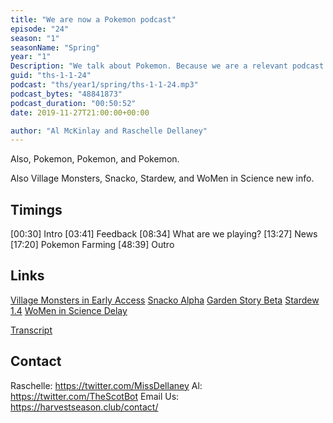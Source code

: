 ```yaml
---
title: "We are now a Pokemon podcast"
episode: "24"
season: "1"
seasonName: "Spring"
year: "1"
Description: "We talk about Pokemon. Because we are a relevant podcast."
guid: "ths-1-1-24"
podcast: "ths/year1/spring/ths-1-1-24.mp3"
podcast_bytes: "48841873"
podcast_duration: "00:50:52"
date: 2019-11-27T21:00:00+00:00

author: "Al McKinlay and Raschelle Dellaney"
---
```


Also, Pokemon, Pokemon, and Pokemon.

Also Village Monsters, Snacko, Stardew, and WoMen in Science new info.

## Timings

[00:30] Intro
[03:41] Feedback
[08:34] What are we playing?
[13:27] News
[17:20] Pokemon Farming
[48:39] Outro

## Links

[Village Monsters in Early Access](https://store.steampowered.com/app/679830/Village_Monsters/)
[Snacko Alpha](https://www.patreon.com/posts/mini-devlog-21-31501563)
[Garden Story Beta](https://twitter.com/gardenstorygame/status/1194315191153905664)
[Stardew 1.4](https://www.stardewvalley.net/1-4-pc-release-date-more/)
[WoMen in Science Delay](https://steamcommunity.com/games/1097210/announcements/detail/1592513016944978417)

[Transcript](https://docs.google.com/document/d/10hJhNPuC7_4y3VEE--I5Pbh9JnWf2v7IQrnPn6NXqkE/edit?usp=sharing)

## Contact

Raschelle: https://twitter.com/MissDellaney
Al: https://twitter.com/TheScotBot
Email Us: https://harvestseason.club/contact/
